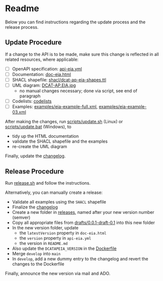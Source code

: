 # Readme

Below you can find instructions regarding the update process and the release process.

## Update Procedure

If a change to the API is to be made, make sure this change is reflected in all related resources, where applicable:

- [ ] OpenAPI specification: [api-eia.yml](api-eia.yml)
- [ ] Documentation: [doc-eia.html](doc-eia.html)
- [ ] SHACL shapefile: [shacl/dcat-ap-eia-shapes.ttl](shacl/dcat-ap-eia-shapes.ttl)
- [ ] UML diagram: [DCAT-AP.EIA.jpg](DCAT-AP.EIA.jpg)
  - no manual changes necessary; done via script, see end of paragraph
- [ ] Codelists: [codelists](codelists)
- [ ] Examples: [examples/eia-example-full.xml](examples/eia-example-full.xml), [examples/eia-example-03.xml](examples/eia-example-03.xml)

After making the changes, run [scripts/update.sh](scripts/update.sh) (Linux) or [scripts/update.bat](scripts/update.bat) (Windows), to
* tidy up the HTML documentation
* validate the SHACL shapefile and the examples
* re-create the UML diagram

Finally, update the [changelog](../../CHANGELOG.md).

## Release Procedure

Run [release.sh](release.sh) and follow the instructions.

Alternatively, you can manually create a release:
- Validate all examples using the `SHACL` shapefile
- Finalize the [changelog](../../CHANGELOG.md)
- Create a new folder in [releases](../../releases), named after your new version number (semver)
- Copy all appropriate files from [drafts/0.0.1-draft-0.1](.) into this new folder
- In the new version folder, update
  - the `latestVersion` property in `doc-eia.html`
  - the `version` property in `api-eia.yml`
  - the version in `README.md`
- Also update the `DCATAPEIA_VERSION` in the [Dockerfile](../../docker/Dockerfile)
- Merge `develop` into `main`
- In `develop`, add a new dummy entry to the changelog and revert the changes to the Dockerfile

Finally, announce the new version via mail and ADO.
